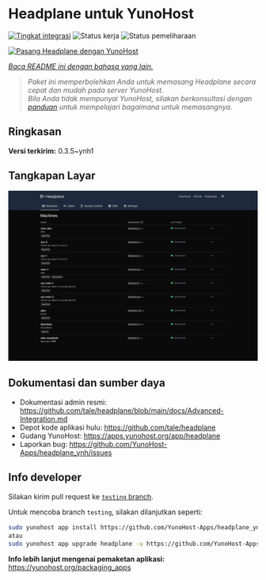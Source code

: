 <!--
N.B.: README ini dibuat secara otomatis oleh <https://github.com/YunoHost/apps/tree/master/tools/readme_generator>
Ini TIDAK boleh diedit dengan tangan.
-->

# Headplane untuk YunoHost

[![Tingkat integrasi](https://dash.yunohost.org/integration/headplane.svg)](https://ci-apps.yunohost.org/ci/apps/headplane/) ![Status kerja](https://ci-apps.yunohost.org/ci/badges/headplane.status.svg) ![Status pemeliharaan](https://ci-apps.yunohost.org/ci/badges/headplane.maintain.svg)

[![Pasang Headplane dengan YunoHost](https://install-app.yunohost.org/install-with-yunohost.svg)](https://install-app.yunohost.org/?app=headplane)

*[Baca README ini dengan bahasa yang lain.](./ALL_README.md)*

> *Paket ini memperbolehkan Anda untuk memasang Headplane secara cepat dan mudah pada server YunoHost.*  
> *Bila Anda tidak mempunyai YunoHost, silakan berkonsultasi dengan [panduan](https://yunohost.org/install) untuk mempelajari bagaimana untuk memasangnya.*

## Ringkasan



**Versi terkirim:** 0.3.5~ynh1

## Tangkapan Layar

![Tangkapan Layar pada Headplane](./doc/screenshots/screenshot.png)

## Dokumentasi dan sumber daya

- Dokumentasi admin resmi: <https://github.com/tale/headplane/blob/main/docs/Advanced-Integration.md>
- Depot kode aplikasi hulu: <https://github.com/tale/headplane>
- Gudang YunoHost: <https://apps.yunohost.org/app/headplane>
- Laporkan bug: <https://github.com/YunoHost-Apps/headplane_ynh/issues>

## Info developer

Silakan kirim pull request ke [`testing` branch](https://github.com/YunoHost-Apps/headplane_ynh/tree/testing).

Untuk mencoba branch `testing`, silakan dilanjutkan seperti:

```bash
sudo yunohost app install https://github.com/YunoHost-Apps/headplane_ynh/tree/testing --debug
atau
sudo yunohost app upgrade headplane -u https://github.com/YunoHost-Apps/headplane_ynh/tree/testing --debug
```

**Info lebih lanjut mengenai pemaketan aplikasi:** <https://yunohost.org/packaging_apps>
